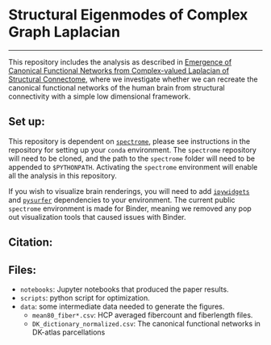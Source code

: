 # Structural Eigenmodes of Complex Graph Laplacian
---
This repository includes the analysis as described in [Emergence of Canonical Functional Networks from Complex-valued Laplacian of Structural Connectome](https://www.biorxiv.org/content/10.1101/2020.09.16.300384v1), where we investigate whether we can recreate the canonical functional networks of the human brain from structural connectivity with a simple low dimensional framework. 

## Set up:
This repository is dependent on [`spectrome`](https://github.com/Raj-Lab-UCSF/spectrome), please see instructions in the repository for setting up your `conda` environment. The `spectrome` repository will need to be cloned, and the path to the `spectrome` folder will need to be appended to `$PYTHONPATH`. Activating the `spectrome` environment will enable all the analysis in this repository.

If you wish to visualize brain renderings, you will need to add [`ipywidgets`](https://ipywidgets.readthedocs.io/en/latest/) and [`pysurfer`](https://pysurfer.github.io/#more-information) dependencies to your environment. The current public `spectrome` environment is made for Binder, meaning we removed any pop out visualization tools that caused issues with Binder. 

## Citation:


## Files:
 - `notebooks`: Jupyter notebooks that produced the paper results.
 - `scripts`: python script for optimization. 
 - `data`: some intermediate data needed to generate the figures.
    - `mean80_fiber*.csv`: HCP averaged fibercount and fiberlength files. 
    - `DK_dictionary_normalized.csv`: The canonical functional networks in DK-atlas parcellations